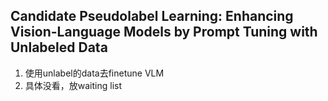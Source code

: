 ## Candidate Pseudolabel Learning: Enhancing Vision-Language Models by Prompt Tuning with Unlabeled Data
1. 使用unlabel的data去finetune VLM
2. 具体没看，放waiting list